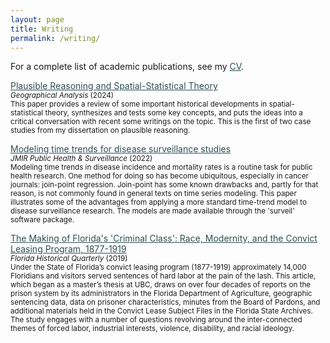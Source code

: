 ```yaml
---
layout: page
title: Writing
permalink: /writing/
---
```


For a complete list of academic publications, see my <a style="color:DarkSlateGray" href="{{ site.baseurl }}/CV/">CV</a>.


<a style="color:DarkSlateGray" href="{{ site.baseurl }}/spatial-stats-theory/">Plausible Reasoning and Spatial-Statistical Theory</a>
<br/> <small><i> Geographical Analysis </i> (2024)
<br/>
This paper provides a review of some important historical developments in spatial-statistical theory, synthesizes and tests some key concepts, and puts the ideas into a critical conversation with recent some writings on the topic. This is the first of two case studies from my dissertation on plausible reasoning. </small>


<a style="color:DarkSlateGray" href="{{ site.baseurl }}/surveil-paper/">Modeling time trends for disease surveillance studies</a>
<br/> <small><i> JMIR Public Health &amp; Surveillance </i> (2022)
<br/> Modeling time trends in disease incidence and mortality rates is a routine task for public health research. One method for doing so has become ubiquitous, especially in cancer journals: join-point regression. Join-point has some known drawbacks and, partly for that reason, is not commonly found in general texts on time series modeling. This paper illustrates some of the advantages from applying a more standard time-trend model to disease surveillance research. The models are made available through the 'surveil' software package.
 </small>


<a style="color:DarkSlateGray" href="{{ site.baseurl }}/florida/">The Making of Florida's 'Criminal Class': Race, Modernity, and the Convict Leasing Program, 1877-1919</a>
<br/> <small><i> Florida Historical Quarterly </i> (2019)
<br/>
Under the State of Florida’s convict leasing program (1877-1919) approximately 14,000 Floridians and visitors served sentences of hard labor at the pain of the lash. This article, which began as a master’s thesis at UBC, draws on over four decades of reports on the prison system by its administrators in the Florida Department of Agriculture, geographic sentencing data, data on prisoner characteristics, minutes from the Board of Pardons, and additional materials held in the Convict Lease Subject Files in the Florida State Archives. The study engages with a number of questions revolving around the inter-connected themes of forced labor, industrial interests, violence, disability, and racial ideology.</small>

